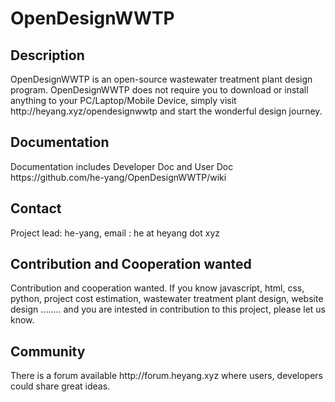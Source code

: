 OpenDesignWWTP
==============

<h2>Description</h2>
OpenDesignWWTP is an open-source wastewater treatment plant design program.<br\>
OpenDesignWWTP does not require you to download or install anything to your PC/Laptop/Mobile Device, simply visit http://heyang.xyz/opendesignwwtp  and start the wonderful design journey.

<h2>Documentation</h2>
Documentation includes Developer Doc and User Doc
https://github.com/he-yang/OpenDesignWWTP/wiki


<h2>Contact</h2>
Project lead: he-yang, email : he at heyang dot xyz

<h2>Contribution and Cooperation wanted</h2>
Contribution and cooperation wanted. If you know javascript, html, css, python, project cost estimation, wastewater treatment plant design, website design ........ and you are intested in contribution to this project, please let us know.

<h2>Community</h2>
There is a forum available http://forum.heyang.xyz where users, developers could share great ideas.
